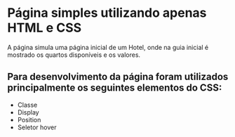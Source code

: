 # Página simples utilizando apenas HTML e CSS

A página simula uma página inicial de um Hotel, onde na guia inicial é mostrado os quartos disponíveis e os valores.
<br>
## Para desenvolvimento da página foram utilizados principalmente os seguintes elementos do CSS:
  + Classe
  + Display
  + Position 
  + Seletor hover
